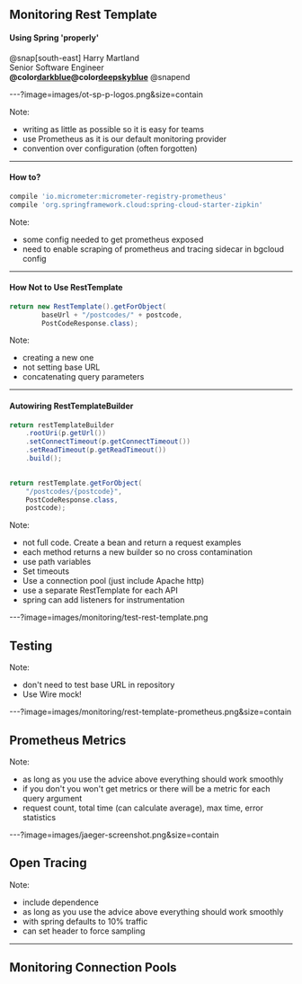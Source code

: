 

## Monitoring Rest Template
#### Using Spring 'properly'

  
  @snap[south-east]
  Harry Martland  
  Senior Software Engineer  
  **@color[darkblue](Booking)@color[deepskyblue](Go)**
  @snapend

---?image=images/ot-sp-p-logos.png&size=contain

Note:
- writing as little as possible so it is easy for teams
- use Prometheus as it is our default monitoring provider
- convention over configuration (often forgotten)

---

#### How to?

```groovy
compile 'io.micrometer:micrometer-registry-prometheus'
compile 'org.springframework.cloud:spring-cloud-starter-zipkin'
```

Note:
- some config needed to get prometheus exposed 
- need to enable scraping of prometheus and tracing sidecar in bgcloud config

---
#### How Not to Use RestTemplate

```java
return new RestTemplate().getForObject(
        baseUrl + "/postcodes/" + postcode, 
        PostCodeResponse.class);
```


Note:
- creating a new one
- not setting base URL
- concatenating query parameters

---
#### Autowiring RestTemplateBuilder

```java
return restTemplateBuilder
    .rootUri(p.getUrl())
    .setConnectTimeout(p.getConnectTimeout())
    .setReadTimeout(p.getReadTimeout())
    .build();
    
```

```java
return restTemplate.getForObject(
    "/postcodes/{postcode}", 
    PostCodeResponse.class, 
    postcode);
```

Note:
- not full code. Create a bean and return a request examples
- each method returns a new builder so no cross contamination
- use path variables
- Set timeouts
- Use a connection pool (just include Apache http)
- use a separate RestTemplate for each API
- spring can add listeners for instrumentation

---?image=images/monitoring/test-rest-template.png

## Testing

Note:
- don't need to test base URL in repository
- Use Wire mock!

---?image=images/monitoring/rest-template-prometheus.png&size=contain

## Prometheus Metrics


Note:
- as long as you use the advice above everything should work smoothly
- if you don't you won't get metrics or there will be a metric for each query argument
- request count, total time (can calculate average), max time, error statistics

---?image=images/jaeger-screenshot.png&size=contain

## Open Tracing


Note:
- include dependence
- as long as you use the advice above everything should work smoothly
- with spring defaults to 10% traffic
- can set header to force sampling

---

## Monitoring Connection Pools